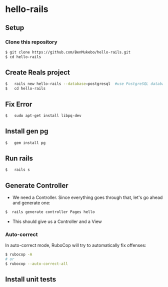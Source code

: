 # hello-rails


## Setup

### Clone this repository

```bash
$ git clone https://github.com/BenMukebo/hello-rails.git
$ cd hello-rails
```

## Create Reals project

```bash
$   rails new hello-rails --database=postgresql  #use PostgreSQL database
$   cd hello-rails 
```

<!-- ## Err

```bash
$  sudo dpkg --configure -a
$  sudo apt-get install ruby-dev build-essential   
``` -->

## Fix Error

```bash
$   sudo apt-get install libpq-dev  
```


## Install gen pg

```bash
$   gem install pg  
```

## Run rails  

```bash
$   rails s    
```

## Generate Controller

- We need a Controller. Since everything goes through that, let's go ahead and generate one:

```bash
$  rails generate controller Pages hello 
```
- This should give us a Controller and a View

### Auto-correct

In auto-correct mode, RuboCop will try to automatically fix offenses:

```bash
$ rubocop -A
# or
$ rubocop --auto-correct-all
```
## Install unit tests

